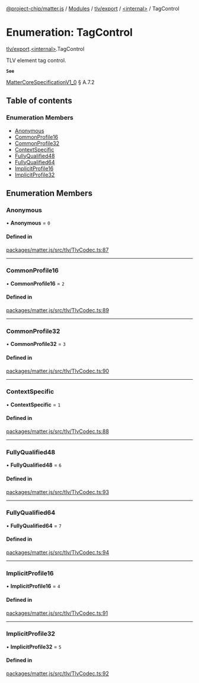 [@project-chip/matter.js](../README.md) / [Modules](../modules.md) / [tlv/export](../modules/tlv_export.md) / [\<internal\>](../modules/tlv_export._internal_.md) / TagControl

# Enumeration: TagControl

[tlv/export](../modules/tlv_export.md).[\<internal\>](../modules/tlv_export._internal_.md).TagControl

TLV element tag control.

**`See`**

[MatterCoreSpecificationV1_0](../interfaces/spec_export.MatterCoreSpecificationV1_0.md) § A.7.2

## Table of contents

### Enumeration Members

- [Anonymous](tlv_export._internal_.TagControl.md#anonymous)
- [CommonProfile16](tlv_export._internal_.TagControl.md#commonprofile16)
- [CommonProfile32](tlv_export._internal_.TagControl.md#commonprofile32)
- [ContextSpecific](tlv_export._internal_.TagControl.md#contextspecific)
- [FullyQualified48](tlv_export._internal_.TagControl.md#fullyqualified48)
- [FullyQualified64](tlv_export._internal_.TagControl.md#fullyqualified64)
- [ImplicitProfile16](tlv_export._internal_.TagControl.md#implicitprofile16)
- [ImplicitProfile32](tlv_export._internal_.TagControl.md#implicitprofile32)

## Enumeration Members

### Anonymous

• **Anonymous** = ``0``

#### Defined in

[packages/matter.js/src/tlv/TlvCodec.ts:87](https://github.com/project-chip/matter.js/blob/3adaded6/packages/matter.js/src/tlv/TlvCodec.ts#L87)

___

### CommonProfile16

• **CommonProfile16** = ``2``

#### Defined in

[packages/matter.js/src/tlv/TlvCodec.ts:89](https://github.com/project-chip/matter.js/blob/3adaded6/packages/matter.js/src/tlv/TlvCodec.ts#L89)

___

### CommonProfile32

• **CommonProfile32** = ``3``

#### Defined in

[packages/matter.js/src/tlv/TlvCodec.ts:90](https://github.com/project-chip/matter.js/blob/3adaded6/packages/matter.js/src/tlv/TlvCodec.ts#L90)

___

### ContextSpecific

• **ContextSpecific** = ``1``

#### Defined in

[packages/matter.js/src/tlv/TlvCodec.ts:88](https://github.com/project-chip/matter.js/blob/3adaded6/packages/matter.js/src/tlv/TlvCodec.ts#L88)

___

### FullyQualified48

• **FullyQualified48** = ``6``

#### Defined in

[packages/matter.js/src/tlv/TlvCodec.ts:93](https://github.com/project-chip/matter.js/blob/3adaded6/packages/matter.js/src/tlv/TlvCodec.ts#L93)

___

### FullyQualified64

• **FullyQualified64** = ``7``

#### Defined in

[packages/matter.js/src/tlv/TlvCodec.ts:94](https://github.com/project-chip/matter.js/blob/3adaded6/packages/matter.js/src/tlv/TlvCodec.ts#L94)

___

### ImplicitProfile16

• **ImplicitProfile16** = ``4``

#### Defined in

[packages/matter.js/src/tlv/TlvCodec.ts:91](https://github.com/project-chip/matter.js/blob/3adaded6/packages/matter.js/src/tlv/TlvCodec.ts#L91)

___

### ImplicitProfile32

• **ImplicitProfile32** = ``5``

#### Defined in

[packages/matter.js/src/tlv/TlvCodec.ts:92](https://github.com/project-chip/matter.js/blob/3adaded6/packages/matter.js/src/tlv/TlvCodec.ts#L92)
